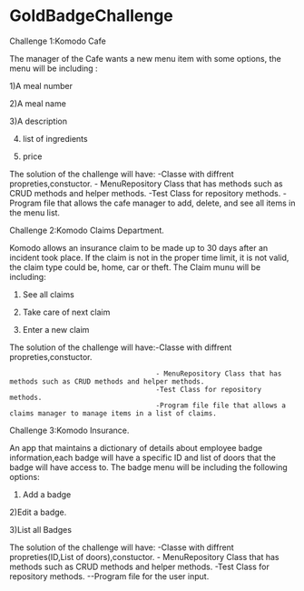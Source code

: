 # GoldBadgeChallenge
Challenge 1:Komodo Cafe

The manager of the Cafe wants a new menu item with some options, the menu will be including :

1)A meal number 

2)A meal name

3)A description

4) list of ingredients

5) price

The solution of the challenge will have:
                                        -Classe with diffrent propreties,constuctor.
                                        - MenuRepository Class that has methods such as CRUD methods and helper methods.
                                        -Test Class for repository methods.
                                        -Program file that allows the cafe manager to add, delete, and see all items in the menu list.
                                        
                                        
                                        
Challenge 2:Komodo Claims Department. 

Komodo allows an insurance claim to be made up to 30 days after an incident took place. If the claim is not in the proper time limit, it is not valid, the claim type could be, home, car or theft.
The Claim munu will be including:

1) See all claims

2) Take care of next claim

3) Enter a new claim

The solution of the challenge will have:-Classe with diffrent propreties,constuctor.

                                        - MenuRepository Class that has methods such as CRUD methods and helper methods.
                                        -Test Class for repository methods.
                                        -Program file file that allows a claims manager to manage items in a list of claims.
                                        
 Challenge 3:Komodo Insurance.
 
 An app that maintains a dictionary of details about employee badge information,each badge will have a specific ID and list of doors that the badge will have access to. The badge menu will be including the following options:
 
1) Add a badge

2)Edit a badge.

3)List all Badges

The solution of the challenge will have:
                                        -Classe with diffrent propreties(ID,List of doors),constuctor.
                                        - MenuRepository Class that has methods such as CRUD methods and helper methods.
                                        -Test Class for repository methods.
                                        --Program file for the user input.


                                        
 
